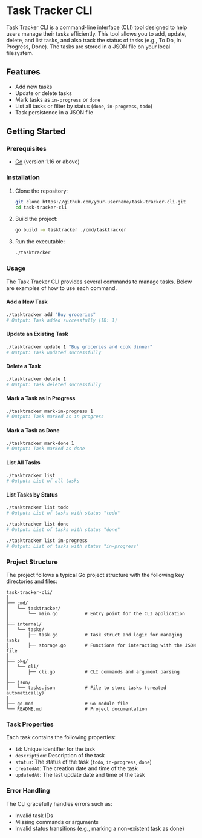 # Task Tracker CLI

Task Tracker CLI is a command-line interface (CLI) tool designed to help users manage their tasks efficiently. This tool allows you to add, update, delete, and list tasks, and also track the status of tasks (e.g., To Do, In Progress, Done). The tasks are stored in a JSON file on your local filesystem.

## Features

- Add new tasks
- Update or delete tasks
- Mark tasks as `in-progress` or `done`
- List all tasks or filter by status (`done`, `in-progress`, `todo`)
- Task persistence in a JSON file

## Getting Started

### Prerequisites

- [Go](https://golang.org/doc/install) (version 1.16 or above)

### Installation

1. Clone the repository:

   ```bash
   git clone https://github.com/your-username/task-tracker-cli.git
   cd task-tracker-cli
   ```

2. Build the project:

   ```bash
   go build -o tasktracker ./cmd/tasktracker
   ```

3. Run the executable:

   ```bash
   ./tasktracker
   ```

### Usage

The Task Tracker CLI provides several commands to manage tasks. Below are examples of how to use each command.

#### Add a New Task

```bash
./tasktracker add "Buy groceries"
# Output: Task added successfully (ID: 1)
```

#### Update an Existing Task

```bash
./tasktracker update 1 "Buy groceries and cook dinner"
# Output: Task updated successfully
```

#### Delete a Task

```bash
./tasktracker delete 1
# Output: Task deleted successfully
```

#### Mark a Task as In Progress

```bash
./tasktracker mark-in-progress 1
# Output: Task marked as in progress
```

#### Mark a Task as Done

```bash
./tasktracker mark-done 1
# Output: Task marked as done
```

#### List All Tasks

```bash
./tasktracker list
# Output: List of all tasks
```

#### List Tasks by Status

```bash
./tasktracker list todo
# Output: List of tasks with status "todo"
```

```bash
./tasktracker list done
# Output: List of tasks with status "done"
```

```bash
./tasktracker list in-progress
# Output: List of tasks with status "in-progress"
```

### Project Structure

The project follows a typical Go project structure with the following key directories and files:

```
task-tracker-cli/
│
├── cmd/
│   └── tasktracker/
│       └── main.go          # Entry point for the CLI application
│
├── internal/
│   └── tasks/
│       ├── task.go          # Task struct and logic for managing tasks
│       ├── storage.go       # Functions for interacting with the JSON file
│
├── pkg/
│   └── cli/
│       ├── cli.go           # CLI commands and argument parsing
│
├── json/
│   └── tasks.json           # File to store tasks (created automatically)
│
├── go.mod                   # Go module file
└── README.md                # Project documentation
```

### Task Properties

Each task contains the following properties:

- `id`: Unique identifier for the task
- `description`: Description of the task
- `status`: The status of the task (`todo`, `in-progress`, `done`)
- `createdAt`: The creation date and time of the task
- `updatedAt`: The last update date and time of the task

### Error Handling

The CLI gracefully handles errors such as:
- Invalid task IDs
- Missing commands or arguments
- Invalid status transitions (e.g., marking a non-existent task as done)
